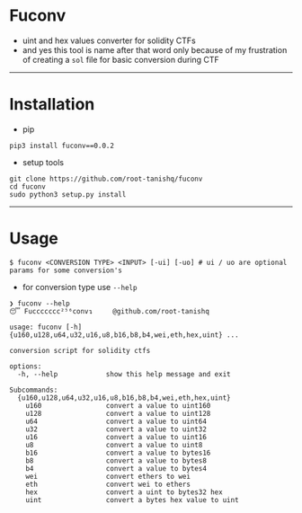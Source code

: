 # Fuconv
- uint and hex values converter for solidity CTFs
- and yes this tool is name after that word only because of my frustration of creating a `sol` file for basic conversion during CTF
---
# Installation
- pip
```
pip3 install fuconv==0.0.2
```
- setup tools
```
git clone https://github.com/root-tanishq/fuconv
cd fuconv
sudo python3 setup.py install
```
---
# Usage
```
$ fuconv <CONVERSION TYPE> <INPUT> [-ui] [-uo] # ui / uo are optional params for some conversion's
```
- for conversion type use `--help`
```
❯ fuconv --help
😴 Fuccccccc²⁵⁶conv↴		@github.com/root-tanishq

usage: fuconv [-h] {u160,u128,u64,u32,u16,u8,b16,b8,b4,wei,eth,hex,uint} ...

conversion script for solidity ctfs

options:
  -h, --help            show this help message and exit

Subcommands:
  {u160,u128,u64,u32,u16,u8,b16,b8,b4,wei,eth,hex,uint}
    u160                convert a value to uint160
    u128                convert a value to uint128
    u64                 convert a value to uint64
    u32                 convert a value to uint32
    u16                 convert a value to uint16
    u8                  convert a value to uint8
    b16                 convert a value to bytes16
    b8                  convert a value to bytes8
    b4                  convert a value to bytes4
    wei                 convert ethers to wei
    eth                 convert wei to ethers
    hex                 convert a uint to bytes32 hex
    uint                convert a bytes hex value to uint
```
